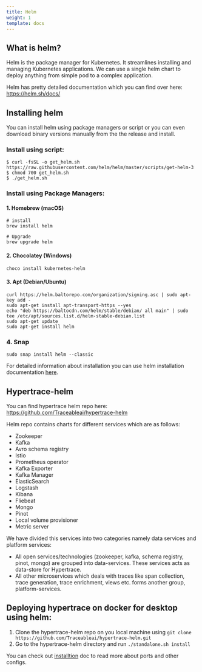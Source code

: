 ```yaml
---
title: Helm 
weight: 1
template: docs
---
```

## What is helm?
Helm is the package manager for Kubernetes. It streamlines installing and managing Kubernetes applications. We can use a single helm chart to deploy anything from simple pod to a complex application. 

Helm has pretty detailed documentation which you can find over here: https://helm.sh/docs/

## Installing helm

You can install helm using package managers or script or you can even download binary versions manually from the the release and install. 

### Install using script:

```
$ curl -fsSL -o get_helm.sh https://raw.githubusercontent.com/helm/helm/master/scripts/get-helm-3
$ chmod 700 get_helm.sh
$ ./get_helm.sh
```

### Install using Package Managers:
#### 1. Homebrew (macOS)

```
# install
brew install helm

# Upgrade
brew upgrade helm

```
#### 2. Chocolatey (Windows)

```
choco install kubernetes-helm
```

#### 3. Apt (Debian/Ubuntu)

```
curl https://helm.baltorepo.com/organization/signing.asc | sudo apt-key add -
sudo apt-get install apt-transport-https --yes
echo "deb https://baltocdn.com/helm/stable/debian/ all main" | sudo tee /etc/apt/sources.list.d/helm-stable-debian.list
sudo apt-get update
sudo apt-get install helm
```

### 4. Snap

```
sudo snap install helm --classic
```

For detailed information about installation you can use helm installation documentation [here](https://helm.sh/docs/intro/install/). 

## Hypertrace-helm

You can find hypertrace helm repo here: https://github.com/Traceableai/hypertrace-helm 

Helm repo contains charts for different services which are as follows:
- Zookeeper
- Kafka
- Avro schema registry
- Istio
- Prometheus operator
- Kafka Exporter
- Kafka Manager
- ElasticSearch
- Logstash
- Kibana
- Fliebeat
- Mongo
- Pinot
- Local volume provisioner
- Metric server

We have divided this services into two categories namely data services and platform services:

- All open services/technologies (zookeeper, kafka, schema registry, pinot, mongo) are grouped into data-services. These services acts as data-store for Hypertrace.
- All other microservices which deals with traces like span collection, trace generation, trace enrichment, views etc. forms another group, platform-services. 

## Deploying hypertrace on docker for desktop using helm:

1. Clone the hypertrace-helm repo on you local machine using `git clone https://github.com/Traceableai/hypertrace-helm.git`
2. Go to the hypertrace-helm directory and run `./standalone.sh install`

You can check out [installtion]() doc to read more about ports and other configs. 


